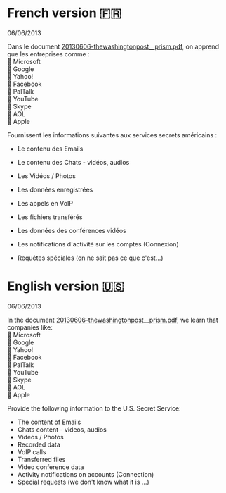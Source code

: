 # French version 🇫🇷

06/06/2013

Dans le document [20130606-thewashingtonpost__prism.pdf](https://git.chevro.fr/Eban/snowden-archive-mirror/src/master/documents/2013/20130606-thewashingtonpost__prism.pdf), on apprend que les entreprises comme :<br>
   🔴 Microsoft<br>
   🔴 Google<br>
   🔴 Yahoo!<br>
   🔴 Facebook<br>
   🔴 PalTalk<br>
   🔴 YouTube<br>
   🔴 Skype<br>
   🔴 AOL<br>
   🔴 Apple<br>

Fournissent les informations suivantes aux services secrets américains :

- Le contenu des Emails

- Le contenu des Chats - vidéos, audios

- Les Vidéos / Photos

- Les données enregistrées

- Les appels en VoIP

- Les fichiers transférés

- Les données des conférences vidéos

- Les notifications d'activité sur les comptes (Connexion)

- Requêtes spéciales (on ne sait pas ce que c'est...)

	

# English version 🇺🇸

06/06/2013

In the document [20130606-thewashingtonpost__prism.pdf](https://git.chevro.fr/Eban/snowden-archive-mirror/src/master/documents/2013/20130606-thewashingtonpost__prism.pdf), we learn that companies like:<br>
    🔴 Microsoft<br>
    🔴 Google<br>
    🔴 Yahoo!<br>
    🔴 Facebook<br>
    🔴 PalTalk<br>
    🔴 YouTube<br>
    🔴 Skype<br>
    🔴 AOL<br>
    🔴 Apple<br>

Provide the following information to the U.S. Secret Service:

- The content of Emails
- Chats content - videos, audios
- Videos / Photos
- Recorded data
- VoIP calls
- Transferred files
- Video conference data
- Activity notifications on accounts (Connection)
- Special requests (we don't know what it is ...)

